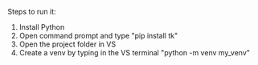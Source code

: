Steps to run it:

1. Install Python
2. Open command prompt and type "pip install tk"
3. Open the project folder in VS
4. Create a venv by typing in the VS terminal "python -m venv my_venv"
